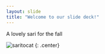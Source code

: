```yaml
---
layout: slide
title: "Welcome to our slide deck!"
---
```


A lovely sari for the fall

![saritocat](https://octodex.github.com/images/saritocat.png)
{: .center}
